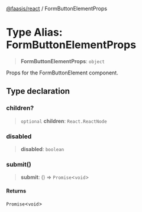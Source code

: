 [@faasjs/react](../README.md) / FormButtonElementProps

# Type Alias: FormButtonElementProps

> **FormButtonElementProps**: `object`

Props for the FormButtonElement component.

## Type declaration

### children?

> `optional` **children**: `React.ReactNode`

### disabled

> **disabled**: `boolean`

### submit()

> **submit**: () => `Promise`\<`void`\>

#### Returns

`Promise`\<`void`\>
